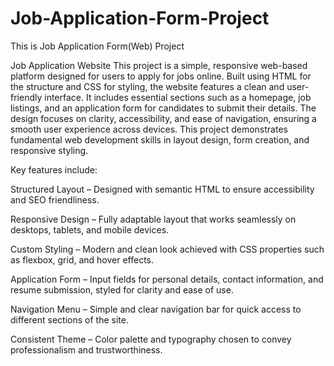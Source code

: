 # Job-Application-Form-Project
This is Job Application Form(Web) Project

Job Application Website
This project is a simple, responsive web-based platform designed for users to apply for jobs online. Built using HTML for the structure and CSS for styling, the website features a clean and user-friendly interface. It includes essential sections such as a homepage, job listings, and an application form for candidates to submit their details. The design focuses on clarity, accessibility, and ease of navigation, ensuring a smooth user experience across devices. This project demonstrates fundamental web development skills in layout design, form creation, and responsive styling.

Key features include:

Structured Layout – Designed with semantic HTML to ensure accessibility and SEO friendliness.

Responsive Design – Fully adaptable layout that works seamlessly on desktops, tablets, and mobile devices.

Custom Styling – Modern and clean look achieved with CSS properties such as flexbox, grid, and hover effects.

Application Form – Input fields for personal details, contact information, and resume submission, styled for clarity and ease of use.

Navigation Menu – Simple and clear navigation bar for quick access to different sections of the site.

Consistent Theme – Color palette and typography chosen to convey professionalism and trustworthiness.
